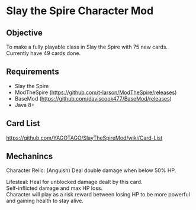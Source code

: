 # Slay the Spire Character Mod

## Objective
To make a fully playable class in Slay the Spire with 75 new cards. <br />
Currently have 49 cards done.

## Requirements
* Slay the Spire
* ModTheSpire (https://github.com/t-larson/ModTheSpire/releases)
* BaseMod (https://github.com/daviscook477/BaseMod/releases)
* Java 8+

## Card List
https://github.com/YAGOTAGO/SlayTheSpireMod/wiki/Card-List

## Mechanincs

Character Relic: (Anguish) Deal double damage when below 50% HP.

Lifesteal: Heal for unblocked damage dealt by this card. <br />
Self-inflicted damage and max HP loss. <br />
Character will play as a risk reward between losing HP to be more powerful and gaining health to stay alive. <br />


